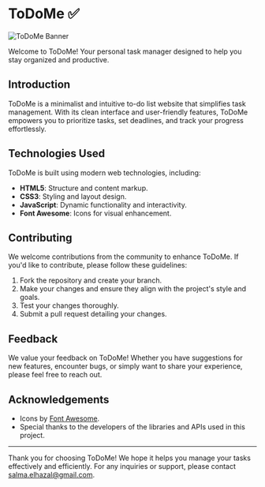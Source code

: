 # ToDoMe ✅

![ToDoMe Banner](https://my-portfolio-alpha-woad.vercel.app/assets/images/to%20do.png)

Welcome to ToDoMe! Your personal task manager designed to help you stay organized and productive.

## Introduction

ToDoMe is a minimalist and intuitive to-do list website that simplifies task management. With its clean interface and user-friendly features, ToDoMe empowers you to prioritize tasks, set deadlines, and track your progress effortlessly.


## Technologies Used

ToDoMe is built using modern web technologies, including:

- **HTML5**: Structure and content markup.
- **CSS3**: Styling and layout design.
- **JavaScript**: Dynamic functionality and interactivity.
- **Font Awesome**: Icons for visual enhancement.



## Contributing

We welcome contributions from the community to enhance ToDoMe. If you'd like to contribute, please follow these guidelines:

1. Fork the repository and create your branch.
2. Make your changes and ensure they align with the project's style and goals.
3. Test your changes thoroughly.
4. Submit a pull request detailing your changes.

## Feedback

We value your feedback on ToDoMe! Whether you have suggestions for new features, encounter bugs, or simply want to share your experience, please feel free to reach out.



## Acknowledgements

- Icons by [Font Awesome](https://fontawesome.com/).
- Special thanks to the developers of the libraries and APIs used in this project.

---

Thank you for choosing ToDoMe! We hope it helps you manage your tasks effectively and efficiently. For any inquiries or support, please contact [salma.elhazal@gmail.com](mailto:salma.elhazal@gmail.com).
